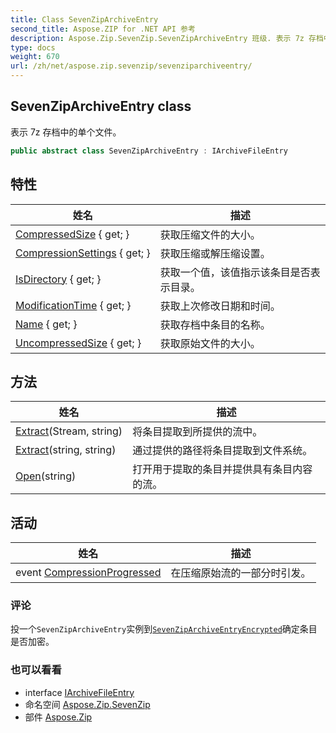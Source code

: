 ```yaml
---
title: Class SevenZipArchiveEntry
second_title: Aspose.ZIP for .NET API 参考
description: Aspose.Zip.SevenZip.SevenZipArchiveEntry 班级. 表示 7z 存档中的单个文件
type: docs
weight: 670
url: /zh/net/aspose.zip.sevenzip/sevenziparchiveentry/
---
```

## SevenZipArchiveEntry class

表示 7z 存档中的单个文件。

```csharp
public abstract class SevenZipArchiveEntry : IArchiveFileEntry
```

## 特性

| 姓名 | 描述 |
| --- | --- |
| [CompressedSize](../../aspose.zip.sevenzip/sevenziparchiveentry/compressedsize/) { get; } | 获取压缩文件的大小。 |
| [CompressionSettings](../../aspose.zip.sevenzip/sevenziparchiveentry/compressionsettings/) { get; } | 获取压缩或解压缩设置。 |
| [IsDirectory](../../aspose.zip.sevenzip/sevenziparchiveentry/isdirectory/) { get; } | 获取一个值，该值指示该条目是否表示目录。 |
| [ModificationTime](../../aspose.zip.sevenzip/sevenziparchiveentry/modificationtime/) { get; } | 获取上次修改日期和时间。 |
| [Name](../../aspose.zip.sevenzip/sevenziparchiveentry/name/) { get; } | 获取存档中条目的名称。 |
| [UncompressedSize](../../aspose.zip.sevenzip/sevenziparchiveentry/uncompressedsize/) { get; } | 获取原始文件的大小。 |

## 方法

| 姓名 | 描述 |
| --- | --- |
| [Extract](../../aspose.zip.sevenzip/sevenziparchiveentry/extract/#extract_1)(Stream, string) | 将条目提取到所提供的流中。 |
| [Extract](../../aspose.zip.sevenzip/sevenziparchiveentry/extract/#extract)(string, string) | 通过提供的路径将条目提取到文件系统。 |
| [Open](../../aspose.zip.sevenzip/sevenziparchiveentry/open/)(string) | 打开用于提取的条目并提供具有条目内容的流。 |

## 活动

| 姓名 | 描述 |
| --- | --- |
| event [CompressionProgressed](../../aspose.zip.sevenzip/sevenziparchiveentry/compressionprogressed/) | 在压缩原始流的一部分时引发。 |

### 评论

投一个`SevenZipArchiveEntry`实例到[`SevenZipArchiveEntryEncrypted`](../sevenziparchiveentryencrypted/)确定条目是否加密。

### 也可以看看

* interface [IArchiveFileEntry](../../aspose.zip/iarchivefileentry/)
* 命名空间 [Aspose.Zip.SevenZip](../../aspose.zip.sevenzip/)
* 部件 [Aspose.Zip](../../)


